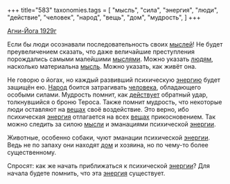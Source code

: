 +++
title="583"
taxonomies.tags = [
 "мысль",
 "сила",
 "энергия",
 "люди",
 "действие",
 "человек",
 "народ",
 "вещь",
 "дом",
 "мудрость",
]
+++

[Агни-Йога 1929г](/agni/1929)

Если бы люди осознавали последовательность своих [мыслей](/tags/[мысль](/tags/мысль))! Не будет преувеличением сказать, что даже величайшие преступления порождались самыми малейшими [мыслями](/tags/[мысль](/tags/мысль)). Можно указать [людям](/tags/люди), насколько материальна [мысль](/tags/мысль). Можно указать, как живёт она.   

Не говорю о йогах, но каждый развивший психическую [энергию](/tags/[энергия](/tags/энергия)) будет защищён ею. [Народ](/tags/народ) боится затрагивать [человека](/tags/человек), обладающего особыми силами. Мудрость помнит, как [действует](/tags/[действие](/tags/действие)) обратный удар, толкнувшийся о броню Тероса. Также помнит мудрость, что некоторые люди оставляют на [вещах](/tags/вещь) своё воздействие. Это верно, ибо психическая [энергия](/tags/энергия) отлагается на всех [вещах](/tags/вещь) прикосновением. Так можно следить за силою [мысли](/tags/мысль) и эманациями психической [энергии](/tags/энергия).   

Животные, особенно собаки, чуют эманации психической [энергии](/tags/энергия). Ведь не по запаху они находят [дом](/tags/дом) и хозяина, но по чему-то более существенному.   

Спросят: как же начать приближаться к психической [энергии](/tags/энергия)? Для начала будете помнить, что эта [энергия](/tags/энергия) существует.